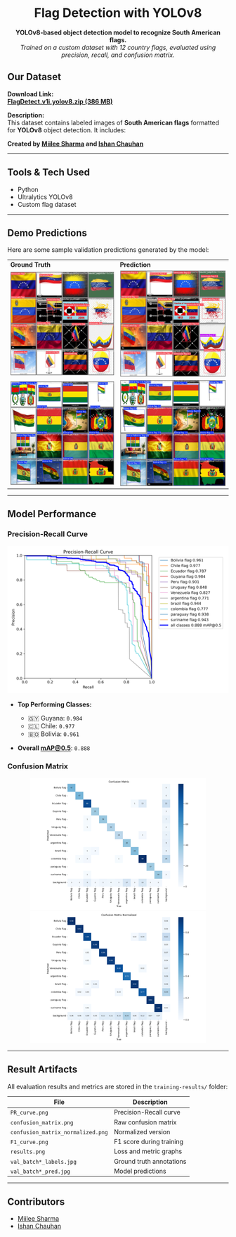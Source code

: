 <h1 align="center">Flag Detection with YOLOv8</h1>

<p align="center">
  <b>YOLOv8-based object detection model to recognize South American flags.</b><br>
  <i>Trained on a custom dataset with 12 country flags, evaluated using precision, recall, and confusion matrix.</i>
</p>

##  Our Dataset

**Download Link:**  
[**FlagDetect.v1i.yolov8.zip (386 MB)**](https://huggingface.co/datasets/7mgppp/south-american-flags/tree/main)

**Description:**  
This dataset contains labeled images of **South American flags** formatted for **YOLOv8** object detection. It includes:

**Created by [Miilee Sharma](https://github.com/7mgppp1903) and [Ishan Chauhan](https://github.com/IntPetro)**

---


## Tools & Tech Used

- Python
- Ultralytics YOLOv8
- Custom flag dataset 

---

## Demo Predictions

Here are some sample validation predictions generated by the model:

<table>
<tr>
<td><b>Ground Truth</b></td>
<td><b>Prediction</b></td>
</tr>
<tr>
<td><img src="training-results/val_batch0_labels.jpg" width="300"/></td>
<td><img src="training-results/val_batch0_pred.jpg" width="300"/></td>
</tr>
<tr>
<td><img src="training-results/val_batch1_labels.jpg" width="300"/></td>
<td><img src="training-results/val_batch1_pred.jpg" width="300"/></td>
</tr>
</table>

---

## Model Performance

### Precision-Recall Curve

![PR Curve](training-results/PR_curve.png)

- **Top Performing Classes:**
  - 🇬🇾 Guyana: `0.984`
  - 🇨🇱 Chile: `0.977`
  - 🇧🇴 Bolivia: `0.961`

- **Overall mAP@0.5**: `0.888`

### Confusion Matrix

<p align="center">
  <img src="training-results/confusion_matrix.png" width="400"/>
  <img src="training-results/confusion_matrix_normalized.png" width="400"/>
</p>

---

## Result Artifacts

All evaluation results and metrics are stored in the `training-results/` folder:

| File | Description |
|--------|----------------|
| `PR_curve.png` | Precision-Recall curve |
| `confusion_matrix.png` | Raw confusion matrix |
| `confusion_matrix_normalized.png` | Normalized version |
| `F1_curve.png` | F1 score during training |
| `results.png` | Loss and metric graphs |
| `val_batch*_labels.jpg` | Ground truth annotations |
| `val_batch*_pred.jpg` | Model predictions |

---
## Contributors

- [Miilee Sharma](https://github.com/7mgppp1903)
- [Ishan Chauhan](https://github.com/IntPetro)  








